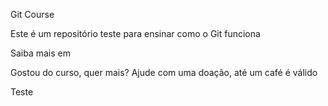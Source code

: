 Git Course

Este é um repositório teste para ensinar como o Git funciona

Saiba mais em


Gostou do curso, quer mais? Ajude com uma doação, até um café é válido

Teste
